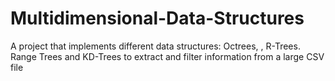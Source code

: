 # Multidimensional-Data-Structures
A project that implements different data structures: Octrees, , R-Trees.  Range Trees and KD-Trees to extract and filter information from a large CSV file 
